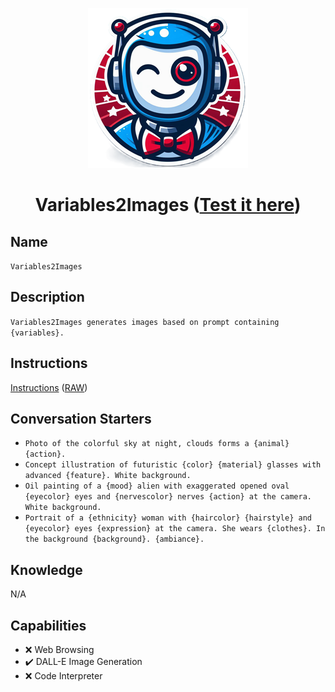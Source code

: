 <div align="center">

![Logo](../../../media/mygpts_logo256.png)

# Variables2Images ([Test it here](https://chat.openai.com/g/g-zMiJFVcFQ-variables2images))

</div>

## Name

`Variables2Images`

## Description

`Variables2Images generates images based on prompt containing {variables}.`

## Instructions

[Instructions](https://github.com/innovatodev/MyGPTs/blob/main/GPTs/Image/Variables2Images/Instructions.md)
([RAW](https://github.com/innovatodev/MyGPTs/raw/main/GPTs/Image/Variables2Images/Instructions.md))

## Conversation Starters

- `Photo of the colorful sky at night, clouds forms a {animal} {action}.`
- `Concept illustration of futuristic {color} {material} glasses with advanced {feature}. White background.`
- `Oil painting of a {mood} alien with exaggerated opened oval {eyecolor} eyes and {nervescolor} nerves {action} at the camera. White background.`
- `Portrait of a {ethnicity} woman with {haircolor} {hairstyle} and {eyecolor} eyes {expression} at the camera. She wears {clothes}. In the background {background}. {ambiance}.`

## Knowledge

N/A

## Capabilities

- ❌ Web Browsing
- ✔️ DALL-E Image Generation
- ❌ Code Interpreter
